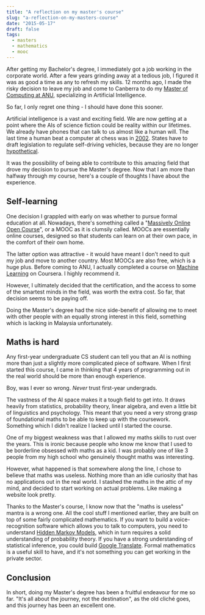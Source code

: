 ```yaml
---
title: "A reflection on my master's course"
slug: "a-reflection-on-my-masters-course"
date: "2015-05-17"
draft: false
tags:
  - masters
  - mathematics
  - mooc
---
```



After getting my Bachelor's degree, I immediately got a job working in the corporate world. After a few years grinding away at a tedious job, I figured it was as good a time as any to refresh my skills. 12 months ago, I made the risky decision to leave my job and come to Canberra to do my [Master of Computing at ANU](http://programsandcourses.anu.edu.au/program/7706XMCOMP), specializing in Artificial Intelligence.

So far, I only regret one thing - I should have done this sooner.

Artificial intelligence is a vast and exciting field. We are now getting at a point where the AIs of science fiction could be reality within our lifetimes. We already have phones that can talk to us almost like a human will. The last time a human beat a computer at chess was in [2002](http://en.wikipedia.org/wiki/Human%E2%80%93computer_chess_matches#cite_note-21). States have to draft legislation to regulate self-driving vehicles, because they are no longer [hypothetical](http://www.theverge.com/2014/10/7/6939809/mercedes-self-driving-truck-could-save-thousands-lives-each-year).

It was the possibility of being able to contribute to this amazing field that drove my decision to pursue the Master's degree. Now that I am more than halfway through my course, here's a couple of thoughts I have about the experience.

## Self-learning

One decision I grappled with early on was whether to pursue formal education at all. Nowadays, there's something called a "[Massively Online Open Course](http://en.wikipedia.org/wiki/Massive_open_online_course)", or a MOOC as it is clumsily called. MOOCs are essentially online courses, designed so that students can learn on at their own pace, in the comfort of their own home.

The latter option was attractive - it would have meant I don't need to quit my job and move to another country. Most MOOCs are also free, which is a huge plus. Before coming to ANU, I actually completed a course on [Machine Learning](https://www.coursera.org/course/ml) on Coursera. I highly recommend it.

However, I ultimately decided that the certification, and the access to some of the smartest minds in the field, was worth the extra cost. So far, that decision seems to be paying off.

Doing the Master's degree had the nice side-benefit of allowing me to meet with other people with an equally strong interest in this field, something which is lacking in Malaysia unfortunately.

## Maths is hard

Any first-year undergraduate CS student can tell you that an AI is nothing more than just a slightly more complicated piece of software. When I first started this course, I came in thinking that 4 years of programming out in the real world should be more than enough experience.

Boy, was I ever so wrong. *Never* trust first-year undergrads.

The vastness of the AI space makes it a tough field to get into. It draws heavily from statistics, probability theory, linear algebra, and even a little bit of linguistics and psychology. This meant that you need a very strong grasp of foundational maths to be able to keep up with the coursework. Something which I didn't realize I lacked until I started the course.

One of my biggest weakness was that I allowed my maths skills to rust over the years. This is ironic because people who know me know that I used to be borderline obsessed with maths as a kid. I was probably one of like 3 people from my high school who genuinely thought maths was interesting.

However, what happened is that somewhere along the line, I chose to believe that maths was useless. Nothing more than an idle curiosity that has no applications out in the real world. I stashed the maths in the attic of my mind, and decided to start working on actual problems. Like making a website look pretty.

Thanks to the Master's course, I know now that the "maths is useless" mantra is a wrong one. All the cool stuff I mentioned earlier, they are built on top of some fairly complicated mathematics. If you want to build a voice-recognition software which allows you to talk to computers, you need to understand [Hidden Markov Models](http://en.wikipedia.org/wiki/Hidden_Markov_model), which in turn requires a solid understanding of probability theory. If you have a strong understanding of statistical inference, you could build [Google Translate](http://norvig.com/chomsky.html). Formal mathematics is a useful skill to have, and it's not something you can get working in the private sector.

## Conclusion

In short, doing my Master's degree has been a fruitful endeavour for me so far. "It's all about the journey, not the destination", as the old cliché goes, and this journey has been an excellent one.